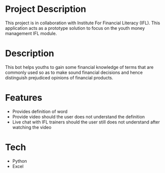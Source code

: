 # Project Description
This project is in collaboration with Institute For Financial Literacy (IFL). This application acts as a prototype solution to focus on the youth money management IFL module.

# Description
This bot helps youths to gain some financial knowledge of terms that are commonly used so as to make sound financial decisions and hence distinguish prejudiced opinions of financial products.

# Features
+ Provides definition of word
+ Provide video should the user does not understand the definition
+ Live chat with IFL trainers should the user still does not understand after watching the video

# Tech
+ Python
+ Excel
